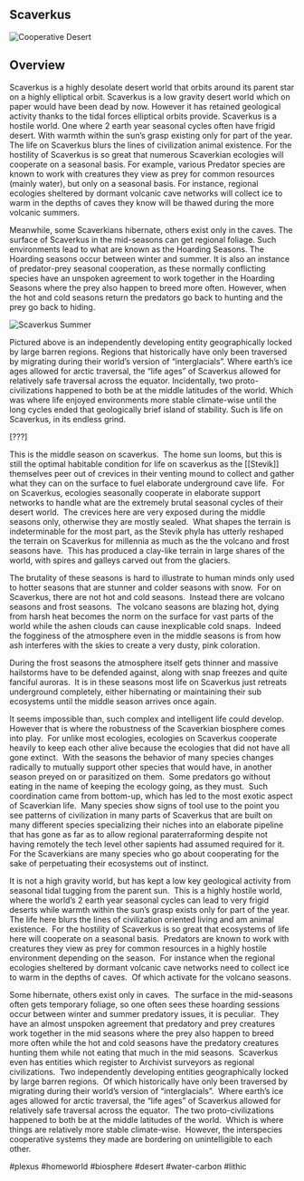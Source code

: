 ## Scaverkus

![Cooperative Desert](/Stellar_Abyss_Setting_Bible/Photo_Directory/Scaverkus.jpg "Cooperative Desert")

## Overview

Scaverkus is a highly desolate desert world that orbits around its parent star on a highly elliptical orbit.  Scaverkus is a low gravity desert world which on paper would have been dead by now.  However it has retained geological activity thanks to the tidal forces elliptical orbits provide.  Scaverkus is a hostile world.  One where 2 earth year seasonal cycles often have frigid desert.  With warmth within the sun’s grasp existing only for part of the year.  The life on Scaverkus blurs the lines of civilization animal existence.  For the hostility of Scaverkus is so great that numerous Scaverkian ecologies will cooperate on a seasonal basis.  For example, various Predator species are known to work with creatures they view as prey for common resources (mainly water), but only on a seasonal basis.  For instance, regional ecologies sheltered by dormant volcanic cave networks will collect ice to warm in the depths of caves they know will be thawed during the more volcanic summers. 

Meanwhile, some Scaverkians hibernate, others exist only in the caves.  The surface of Scaverkus in the mid-seasons can get regional foliage.  Such environments lead to what are known as the Hoarding Seasons.  The Hoarding seasons occur between winter and summer.  It is also an instance of predator-prey seasonal cooperation, as these normally conflicting species have an unspoken agreement to work together in the Hoarding Seasons where the prey also happen to breed more often.  However, when the hot and cold seasons return the predators go back to hunting and the prey go back to hiding. 

![Scaverkus Summer](/Stellar_Abyss_Setting_Bible/Photo_Directory/Summer_In_Scaverkus.jpg "Scaverkus Summer")  

Pictured above is an independently developing entity geographically locked by large barren regions.  Regions that historically have only been traversed by migrating during their world’s version of “interglacials”.  Where earth’s ice ages allowed for arctic traversal, the “life ages” of Scaverkus allowed for relatively safe traversal across the equator.  Incidentally, two proto-civilizations happened to both be at the middle latitudes of the world.  Which was where life enjoyed environments more stable climate-wise until the long cycles ended that geologically brief island of stability.  Such is life on Scaverkus, in its endless grind.

[???]

This is the middle season on scaverkus.  The home sun looms, but this is still the optimal habitable condition for life on scaverkus as the [[Stevik]] themselves peer out of crevices in their venting mound to collect and gather what they can on the surface to fuel elaborate underground cave life.  For on Scaverkus, ecologies seasonally cooperate in elaborate support networks to handle what are the extremely brutal seasonal cycles of their desert world.  The crevices here are very exposed during the middle seasons only, otherwise they are mostly sealed.  What shapes the terrain is indeterminable for the most part, as the Stevik phyla has utterly reshaped the terrain on Scaverkus for millennia as much as the the volcano and frost seasons have.  This has produced a clay-like terrain in large shares of the world, with spires and galleys carved out from the glaciers.

The brutality of these seasons is hard to illustrate to human minds only used to hotter seasons that are stunner and colder seasons with snow.  For on Scaverkus, there are not hot and cold seasons.  Instead there are volcano seasons and frost seasons.  The volcano seasons are blazing hot, dying from harsh heat becomes the norm on the surface for vast parts of the world while the ashen clouds can cause inexplicable cold snaps.  Indeed the fogginess of the atmosphere even in the middle seasons is from how ash interferes with the skies to create a very dusty, pink coloration. 

During the frost seasons the atmosphere itself gets thinner and massive hailstorms have to be defended against, along with snap freezes and quite fanciful auroras.  It is in these seasons most life on Scaverkus just retreats underground completely, either hibernating or maintaining their sub ecosystems until the middle season arrives once again. 

It seems impossible than, such complex and intelligent life could develop.  However that is where the robustness of the Scaverkian biosphere comes into play.  For unlike most ecologies, ecologies on Scaverkus cooperate heavily to keep each other alive because the ecologies that did not have all gone extinct.  With the seasons the behavior of many species changes radically to mutually support other species that would have, in another season preyed on or parasitized on them.  Some predators go without eating in the name of keeping the ecology going, as they must.  Such coordination came from bottom-up, which has led to the most exotic aspect of Scaverkian life.  Many species show signs of tool use to the point you see patterns of civilization in many parts of Scaverkus that are built on many different species specializing their niches into an elaborate pipeline that has gone as far as to allow regional paraterraforming despite not having remotely the tech level other sapients had assumed required for it.  For the Scaverkians are many species who go about cooperating for the sake of perpetuating their ecosystems out of instinct.

It is not a high gravity world, but has kept a low key geological activity from seasonal tidal tugging from the parent sun.  This is a highly hostile world, where the world’s 2 earth year seasonal cycles can lead to very frigid deserts while warmth within the sun’s grasp exists only for part of the year.  The life here blurs the lines of civilization oriented living and am animal existence.  For the hostility of Scaverkus is so great that ecosystems of life here will cooperate on a seasonal basis.  Predators are known to work with creatures they view as prey for common resources in a highly hostile environment depending on the season.  For instance when the regional ecologies sheltered by dormant volcanic cave networks need to collect ice to warm in the depths of caves.  Of which activate for the volcano seasons. 

Some hibernate, others exist only in caves.  The surface in the mid-seasons often gets temporary foliage, so one often sees these hoarding sessions occur between winter and summer predatory issues, it is peculiar.  They have an almost unspoken agreement that predatory and prey creatures work together in the mid seasons where the prey also happen to breed more often while the hot and cold seasons have the predatory creatures hunting them while not eating that much in the mid seasons.  Scaverkus even has entities which register to Archivist surveyors as regional civilizations.  Two independently developing entities geographically locked by large barren regions.  Of which historically have only been traversed by migrating during their world’s version of “interglacials”.  Where earth’s ice ages allowed for arctic traversal, the “life ages” of Scaverkus allowed for relatively safe traversal across the equator.  The two proto-civilizations happened to both be at the middle latitudes of the world.  Which is where things are relatively more stable climate-wise.  However, the interspecies cooperative systems they made are bordering on unintelligible to each other.

#plexus 
#homeworld 
#biosphere 
#desert 
#water-carbon 
#lithic 
